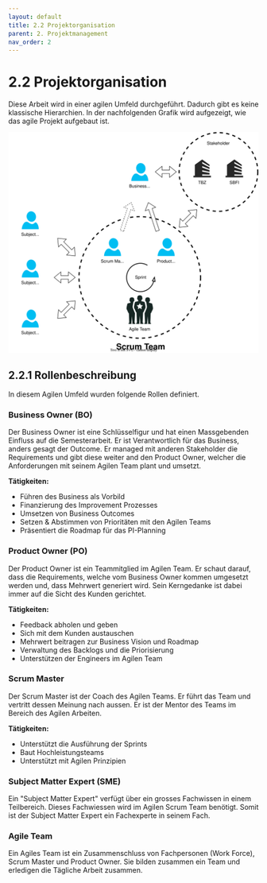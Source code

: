 ```yaml
---
layout: default
title: 2.2 Projektorganisation
parent: 2. Projektmanagement
nav_order: 2
---
```


# 2.2 Projektorganisation

Diese Arbeit wird in einer agilen Umfeld durchgeführt. Dadurch gibt es keine klassische Hierarchien. In der nachfolgenden Grafik wird aufgezeigt, wie das agile Projekt aufgebaut ist.

![2023_Projektorganisation](../../ressources/images/2023_Projektorganisation.svg)

## 2.2.1 Rollenbeschreibung

In diesem Agilen Umfeld wurden folgende Rollen definiert.

### Business Owner (BO)

Der Business Owner ist eine Schlüsselfigur und hat einen Massgebenden Einfluss auf die Semesterarbeit. Er ist Verantwortlich für das Business, anders gesagt der Outcome. Er managed mit anderen Stakeholder die Requirements und gibt diese weiter and den Product Owner, welcher die Anforderungen mit seinem Agilen Team plant und umsetzt.

**Tätigkeiten:**

- Führen des Business als Vorbild
- Finanzierung des Improvement Prozesses
- Umsetzen von Business Outcomes
- Setzen & Abstimmen von Prioritäten mit den Agilen Teams
- Präsentiert die Roadmap für das PI-Planning

### Product Owner (PO)

Der Product Owner ist ein Teammitglied im Agilen Team. Er schaut darauf, dass die Requirements, welche vom Business Owner kommen umgesetzt werden und, dass Mehrwert generiert wird. Sein Kerngedanke ist dabei immer auf die Sicht des Kunden gerichtet.

**Tätigkeiten:**

- Feedback abholen und geben
- Sich mit dem Kunden austauschen
- Mehrwert beitragen zur Business Vision und Roadmap
- Verwaltung des Backlogs und die Priorisierung
- Unterstützen der Engineers im Agilen Team

### Scrum Master

Der Scrum Master ist der Coach des Agilen Teams. Er führt das Team und vertritt dessen Meinung nach aussen. Er ist der Mentor des Teams im Bereich des Agilen Arbeiten.

**Tätigkeiten:**

- Unterstützt die Ausführung der Sprints
- Baut Hochleistungsteams
- Unterstützt mit Agilen Prinzipien

### Subject Matter Expert (SME)

Ein "Subject Matter Expert" verfügt über ein grosses Fachwissen in einem Teilbereich. Dieses Fachwiessen wird im Agilen Scrum Team benötigt. Somit ist der Subject Matter Expert ein Fachexperte in seinem Fach.

### Agile Team

Ein Agiles Team ist ein Zusammenschluss von Fachpersonen (Work Force), Scrum Master und Product Owner. Sie bilden zusammen ein Team und erledigen die Tägliche Arbeit zusammen.

